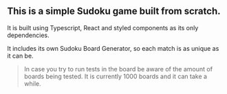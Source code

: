 ## This is a simple Sudoku game built from scratch.

It is built using Typescript, React and styled components as its only dependencies.

It includes its own Sudoku Board Generator, so each match is as unique as it can be.

> In case you try to run tests in the board be aware of the amount of boards being tested. It is currently 1000 boards and it can take a while.
